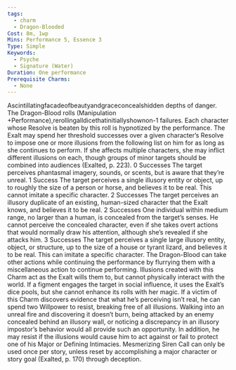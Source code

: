 ```yaml
---
tags:
  - charm
  - Dragon-Blooded
Cost: 8m, 1wp
Mins: Performance 5, Essence 3
Type: Simple
Keywords:
  - Psyche
  - Signature (Water)
Duration: One performance
Prerequisite Charms:
  - None
---
```

Ascintillatingfacadeofbeautyandgraceconcealshidden depths of danger. The Dragon-Blood rolls (Manipulation +Performance),rerollingalldicethatinitiallyshownon-1 failures. Each character whose Resolve is beaten by this roll is hypnotized by the performance. The Exalt may spend her threshold successes over a given character’s Resolve to impose one or more illusions from the following list on him for as long as she continues to perform. If she affects multiple characters, she may inflict different illusions on each, though groups of minor targets should be combined into audiences (Exalted, p. 223). 0 Successes The target perceives phantasmal imagery, sounds, or scents, but is aware that they’re unreal. 1 Success The target perceives a single illusory entity or object, up to roughly the size of a person or horse, and believes it to be real. This cannot imitate a specific character. 2 Successes The target perceives an illusory duplicate of an existing, human-sized character that the Exalt knows, and believes it to be real. 2 Successes One individual within medium range, no larger than a human, is concealed from the target’s senses. He cannot perceive the concealed character, even if she takes overt actions that would normally draw his attention, although she’s revealed if she attacks him. 3 Successes The target perceives a single large illusory entity, object, or structure, up to the size of a house or tyrant lizard, and believes it to be real. This can imitate a specific character. The Dragon-Blood can take other actions while continuing the performance by flurrying them with a miscellaneous action to continue performing. Illusions created with this Charm act as the Exalt wills them to, but cannot physically interact with the world. If a figment engages the target in social influence, it uses the Exalt’s dice pools, but she cannot enhance its rolls with her magic. If a victim of this Charm discovers evidence that what he’s perceiving isn’t real, he can spend two Willpower to resist, breaking free of all illusions. Walking into an unreal fire and discovering it doesn’t burn, being attacked by an enemy concealed behind an illusory wall, or noticing a discrepancy in an illusory impostor’s behavior would all provide such an opportunity. In addition, he may resist if the illusions would cause him to act against or fail to protect one of his Major or Defining Intimacies. Mesmerizing Siren Call can only be used once per story, unless reset by accomplishing a major character or story goal (Exalted, p. 170) through deception.